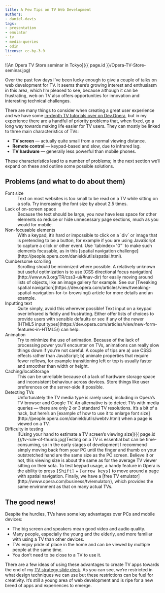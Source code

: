 ```yaml
---
title: A Few Tips on TV Web Development
authors:
- daniel-davis
tags:
- presentation
- emulator
- tv
- media-queries
- odin
license: cc-by-3.0
---
```


![An Opera TV Store seminar in Tokyo]({{ page.id }}/Opera-TV-Store-seminar.jpg)

Over the past few days I’ve been lucky enough to give a couple of talks on web development for TV. It seems there’s growing interest and enthusiasm in this area, which I’m pleased to see, because although it can be frustrating, web on TV also offers opportunities for innovation and interesting technical challenges.

There are many things to consider when creating a great user experience and we have some [in-depth TV tutorials over on Dev.Opera](https://dev.opera.com/tv), but in my experience there are a handful of priority problems that, when fixed, go a long way towards making life easier for TV users. They can mostly be linked to three main characteristics of TVs:

* **TV screen** — actually quite small from a normal viewing distance.
* **Remote control** — keypad-based and slow, due to infrared lag.
* **TV hardware** — generally less powerful than mobile phones.

These characteristics lead to a number of problems; in the next section we’ll expand on these and outline some possible solutions.

## Problems (and what to do about them)

<dl>
<dt>Font size</dt><dd>Text on most websites is too small to be read on a TV while sitting on a sofa. Try increasing the font size by about 2.5 times.</dd>
<dt>Lack of on-screen space</dt><dd>Because the text should be large, you now have less space for other elements so reduce or hide unnecessary page sections, much as you would for mobile.</dd>
<dt>Non-focusable elements</dt><dd>With a keypad, it’s hard or impossible to click on a `div` or image that is pretending to be a button, for example if you are using JavaScript to capture a click or other event. Use `tabindex="0"` to make such elements focusable, as in this [spatial navigation challenge](http://people.opera.com/danield/utils/spatial.html).</dd>
<dt>Cumbersome scrolling</dt><dd>Scrolling should be minimized where possible. A relatively unknown but useful optimization is to use [CSS directional focus navigation](http://www.w3.org/TR/css3-ui/#nav-dir) for easily moving around lists of objects, like an image gallery for example. See our [Tweaking spatial navigation](https://dev.opera.com/articles/view/tweaking-spatial-navigation-for-tv-browsing/) article for more details and an example.</dd>
<dt>Inputting text</dt><dd>Quite simply, avoid this wherever possible! Text input on a keypad over infrared is fiddly and frustrating. Either offer lists of choices to provide users with sensible defaults or see if any of the newer [HTML5 input types](https://dev.opera.com/articles/view/new-form-features-in-HTML5/) can help.</dd>
<dt>Animation</dt><dd>Try to minimize the use of animation. Because of the lack of processing power you’ll encounter on TVs, animations can really slow things down if you’re not careful. A couple of tips are a) use CSS3 effects rather than JavaScript; b) animate properties that require fewer reflows, for example transitioning left or top is usually faster and smoother than width or height.</dd>
<dt>Caching/localStorage</dt><dd>This can be unreliable because of a lack of hardware storage space and inconsistent behaviour across devices. Store things like user preferences on the server-side if possible.</dd>
<dt>Detecting TVs</dt><dd>Unfortunately the TV media type is rarely used, including in Opera’s TV browser and Google TV. An alternative is to detect TVs with media queries — there are only 2 or 3 standard TV resolutions. It’s a bit of a hack, but here’s an [example of how to use it to enlarge font size](http://people.opera.com/danield/utils/webtv.html) when a page is viewed on a TV.</dd>
<dt>Difficulty in testing</dt><dd>![Using your hand to estimate a TV screen’s viewing size]({{ page.id }}/tv-rule-of-thumb.jpg)Testing on a TV is essential but can be time-consuming, so in the early stages of development I recommend simply moving back from your PC until the finger and thumb on your outstretched hand are the same size as the PC screen. Believe it or not, this viewing size is about the same as for the average TV viewer sitting on their sofa. To test keypad usage, a handy feature in Opera is the ability to press <kbd>[Shift]</kbd> + <kbd>[arrow keys]</kbd> to move around a page with spatial navigation. Finally, we have a [free TV emulator](http://www.opera.com/business/tv/emulator/), which provides the same environment as that on many actual TVs.</dd>
 </dl>

## The good news!

Despite the hurdles, TVs have some key advantages over PCs and mobile devices:

* The big screen and speakers mean good video and audio quality.
* Many people, especially the young and the elderly, and more familiar with using a TV than other devices.
* TVs enjoy pride of place in the home and can be viewed by multiple people at the same time.
* You don’t need to be close to a TV to use it.

There are a few ideas of using these advantages to create TV apps towards the end of my [TV strategy slide deck](http://people.opera.com/danield/presentations/tv-strategy/index.html). As you can see, we’re restricted in what design techniques we can use but these restrictions can be fuel for creativity. It’s still a young area of web development and is ripe for a new breed of apps and experiences to emerge.
